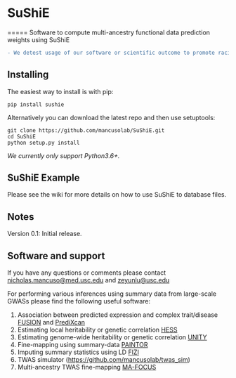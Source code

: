 # SuShiE

=====
Software to compute multi-ancestry functional data prediction weights using SuShiE

```diff
- We detest usage of our software or scientific outcome to promote racial discrimination.
```

Installing
----------
The easiest way to install is with pip:

    pip install sushie

Alternatively you can download the latest repo and then use setuptools:

    git clone https://github.com/mancusolab/SuShiE.git
    cd SuShiE
    python setup.py install

*We currently only support Python3.6+.*

SuShiE Example
-------

Please see the wiki for more details on how to use SuShiE to database files.

Notes
-----

Version 0.1: Initial release.

Software and support
-----
If you have any questions or comments please contact nicholas.mancuso@med.usc.edu and zeyunlu@usc.edu

For performing various inferences using summary data from large-scale GWASs please find the following useful software:

1. Association between predicted expression and complex trait/disease [FUSION](https://github.com/gusevlab/fusion_twas) and [PrediXcan](https://github.com/hakyimlab/PrediXcan)
2. Estimating local heritability or genetic correlation [HESS](https://github.com/huwenboshi/hess)
3. Estimating genome-wide heritability or genetic correlation [UNITY](https://github.com/bogdanlab/UNITY)
4. Fine-mapping using summary-data [PAINTOR](https://github.com/gkichaev/PAINTOR_V3.0)
5. Imputing summary statistics using LD [FIZI](https://github.com/bogdanlab/fizi)
6. TWAS simulator (https://github.com/mancusolab/twas_sim)
7. Multi-ancestry TWAS fine-mapping [MA-FOCUS](https://github.com/mancusolab/ma-focus)
